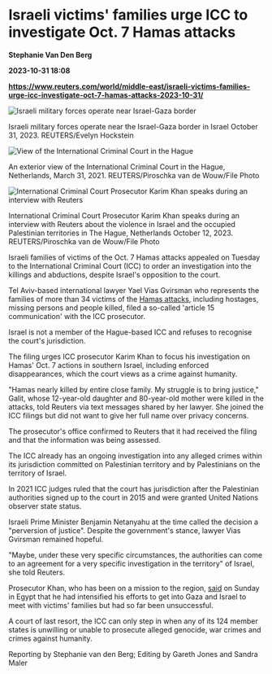 # Israeli victims' families urge ICC to investigate Oct. 7 Hamas attacks
**Stephanie Van Den Berg**

**2023-10-31 18:08**

**https://www.reuters.com/world/middle-east/israeli-victims-families-urge-icc-investigate-oct-7-hamas-attacks-2023-10-31/**

![Israeli military forces operate near Israel-Gaza border](https://www.reuters.com/resizer/5ssh1_NzY2xlvBOLGVVJWiKypUk=/1920x0/filters:quality(80)/cloudfront-us-east-2.images.arcpublishing.com/reuters/RCUQCW77RFLLVIY4XHWRMQAJCE.jpg)

Israeli military forces operate near the Israel-Gaza border in Israel October 31, 2023. REUTERS/Evelyn Hockstein

![View of the International Criminal Court in the Hague](https://www.reuters.com/resizer/JbPy5Mqu6RovglbIAcPo7szmCqg=/1920x0/filters:quality(80)/cloudfront-us-east-2.images.arcpublishing.com/reuters/OBCGEAF2KJL75EUYKTZTSWFTII.jpg)

An exterior view of the International Criminal Court in the Hague, Netherlands, March 31, 2021. REUTERS/Piroschka van de Wouw/File Photo

![International Criminal Court Prosecutor Karim Khan speaks during an interview with Reuters](https://www.reuters.com/resizer/Xb9aI713xi3JSPnVBp1RTGqNVkk=/1920x0/filters:quality(80)/cloudfront-us-east-2.images.arcpublishing.com/reuters/K2HMUNWZUVN53M2T63VLAG2O7M.jpg)

International Criminal Court Prosecutor Karim Khan speaks during an interview with Reuters about the violence in Israel and the occupied Palestinian territories in The Hague, Netherlands October 12, 2023. REUTERS/Piroschka van de Wouw/File Photo

Israeli families of victims of the Oct. 7 Hamas attacks appealed on Tuesday to the International Criminal Court (ICC) to order an investigation into the killings and abductions, despite Israel's opposition to the court.

Tel Aviv-based international lawyer Yael Vias Gvirsman who represents the families of more than 34 victims of the [Hamas attacks](https://www.reuters.com/world/middle-east/sirens-warning-incoming-rockets-sound-around-gaza-near-tel-aviv-2023-10-07/), including hostages, missing persons and people killed, filed a so-called 'article 15 communication' with the ICC prosecutor.

Israel is not a member of the Hague-based ICC and refuses to recognise the court's jurisdiction.

The filing urges ICC prosecutor Karim Khan to focus his investigation on Hamas' Oct. 7 actions in southern Israel, including enforced disappearances, which the court views as a crime against humanity.

"Hamas nearly killed by entire close family. My struggle is to bring justice," Galit, whose 12-year-old daughter and 80-year-old mother were killed in the attacks, told Reuters via text messages shared by her lawyer. She joined the ICC filings but did not want to give her full name over privacy concerns.

The prosecutor's office confirmed to Reuters that it had received the filing and that the information was being assessed.

The ICC already has an ongoing investigation into any alleged crimes within its jurisdiction committed on Palestinian territory and by Palestinians on the territory of Israel.

In 2021 ICC judges ruled that the court has jurisdiction after the Palestinian authorities signed up to the court in 2015 and were granted United Nations observer state status.

Israeli Prime Minister Benjamin Netanyahu at the time called the decision a "perversion of justice". Despite the government's stance, lawyer Vias Gvirsman remained hopeful.

"Maybe, under these very specific circumstances, the authorities can come to an agreement for a very specific investigation in the territory" of Israel, she told Reuters.

Prosecutor Khan, who has been on a mission to the region, [said](https://www.reuters.com/world/middle-east/icc-prosecutor-rafah-border-crossing-says-hopes-visit-gaza-israel-2023-10-29/) on Sunday in Egypt that he had intensified his efforts to get into Gaza and Israel to meet with victims' families but had so far been unsuccessful.

A court of last resort, the ICC can only step in when any of its 124 member states is unwilling or unable to prosecute alleged genocide, war crimes and crimes against humanity.

Reporting by Stephanie van den Berg; Editing by Gareth Jones and Sandra Maler